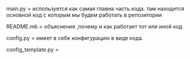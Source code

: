 main.py = используется как самая главна часть кода. 
там находится основной код с которым мы будем работать в репозитории

README.mb = объяснение ,почему и как работает тот или иной код

config.py = имеет в себе конфигурацию в виде кода.

config_template.py = 